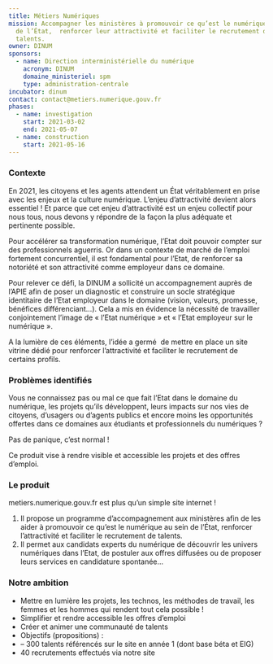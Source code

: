 ```yaml
---
title: Métiers Numériques
mission: Accompagner les ministères à promouvoir ce qu’est le numérique au sein
  de l’État,  renforcer leur attractivité et faciliter le recrutement de
  talents.
owner: DINUM
sponsors:
  - name: Direction interministérielle du numérique
    acronym: DINUM
    domaine_ministeriel: spm
    type: administration-centrale
incubator: dinum
contact: contact@metiers.numerique.gouv.fr
phases:
  - name: investigation
    start: 2021-03-02
    end: 2021-05-07
  - name: construction
    start: 2021-05-16
---
```

### Contexte

En 2021, les citoyens et les agents attendent un État véritablement en prise avec les enjeux et la culture numérique. L’enjeu d’attractivité devient alors essentiel ! Et parce que cet enjeu d’attractivité est un enjeu collectif pour nous tous, nous devons y répondre de la façon la plus adéquate et pertinente possible. 

Pour accélérer sa transformation numérique, l’Etat doit pouvoir compter sur des professionnels aguerris. Or dans un contexte de marché de l’emploi fortement concurrentiel, il est fondamental pour l’Etat, de renforcer sa notoriété et son attractivité comme employeur dans ce domaine.

Pour relever ce défi, la DINUM a sollicité un accompagnement auprès de l’APIE afin de poser un diagnostic et construire un socle stratégique identitaire de l’Etat employeur dans le domaine (vision, valeurs, promesse, bénéfices différenciant…). Cela a mis en évidence la nécessité de travailler conjointement l’image de « l’Etat numérique » et « l’Etat employeur sur le numérique ».

A la lumière de ces éléments, l’idée a germé  de mettre en place un site vitrine dédié pour renforcer l’attractivité et faciliter le recrutement de certains profils.

### Problèmes identifiés

Vous ne connaissez pas ou mal ce que fait l’Etat dans le domaine du numérique, les projets qu’ils développent, leurs impacts sur nos vies de citoyens, d’usagers ou d’agents publics et encore moins les opportunités offertes dans ce domaines aux étudiants et professionnels du numériques ?

Pas de panique, c’est normal ! 

Ce produit vise à rendre visible et accessible les projets et des offres d’emploi.

### Le produit

metiers.numerique.gouv.fr est plus qu’un simple site internet ! 

1. Il propose un programme d’accompagnement aux ministères afin de les aider à promouvoir ce qu’est le numérique au sein de l’État, renforcer l’attractivité et faciliter le recrutement de talents.
2. Il permet aux candidats experts du numérique de découvrir les univers numériques dans l’Etat, de postuler aux offres diffusées ou de proposer leurs services en candidature spontanée...

### Notre ambition

* Mettre en lumière les projets, les technos, les méthodes de travail, les femmes et les hommes qui rendent tout cela possible !
* Simplifier et rendre accessible les offres d’emploi
* Créer et animer une communauté de talents 
* Objectifs (propositions) : 
* – 300 talents référencés sur le site en année 1 (dont base béta et EIG) 
* 40 recrutements effectués via notre site
